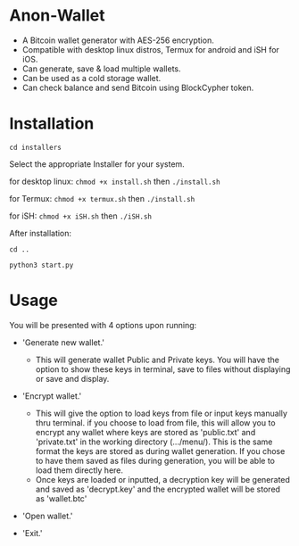 # Anon-Wallet 
- A Bitcoin wallet generator with AES-256 encryption.
- Compatible with desktop linux distros, Termux for android and iSH for iOS. 
- Can generate, save & load multiple wallets. 
- Can be used as a cold storage wallet. 
- Can check balance and send Bitcoin using BlockCypher token.

# Installation 
`cd installers` 

Select the appropriate Installer for your system.  

for desktop linux:
`chmod +x install.sh` then `./install.sh` 

for Termux: 
`chmod +x termux.sh` then `./install.sh` 

for iSH: 
`chmod +x iSH.sh` then `./iSH.sh`  

After installation:

`cd ..`

`python3 start.py` 

# Usage 

You will be presented with 4 options upon running:

- 'Generate new wallet.'
  - This will generate wallet Public and Private keys. You will have the option to show these keys in terminal, save to files without displaying or save and display.
    
- 'Encrypt wallet.'
  - This will give the option to load keys from file or input keys manually thru terminal. if you choose to load from file, this will allow you to encrypt any wallet where keys are stored as 'public.txt' and 'private.txt' in the working directory (.../menu/). This is the same format the keys are stored as during wallet generation. If you chose to have them saved as files during generation, you will be able to load them directly here.
  - Once keys are loaded or inputted, a decryption key will be generated and saved as 'decrypt.key' and the encrypted wallet will be stored as 'wallet.btc' 
 
- 'Open wallet.'
- 'Exit.'

  

